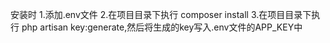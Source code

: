 安装时
1.添加.env文件
2.在项目目录下执行 composer install
3.在项目目录下执行 php artisan key:generate,然后将生成的key写入.env文件的APP_KEY中